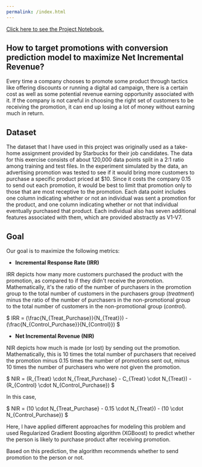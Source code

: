 ```yaml
---
permalink: /index.html
---
```


[Click here to see the Project Notebook.](https://patelatharva.github.io/Starbucks_Exercise/Starbucks.html)

## How to target promotions with conversion prediction model to maximize Net Incremental Revenue?

Every time a company chooses to promote some product through tactics like offering discounts or running a digital ad campaign, there is a certain cost as well as some potential revenue earning opportunity associated with it. If the company is not careful in choosing the right set of customers to be receiving the promotion, it can end up losing a lot of money without earning much in return.

## Dataset

The dataset that I have used in this project was originally used as a take-home assignment provided by Starbucks for their job candidates. The data for this exercise consists of about 120,000 data points split in a 2:1 ratio among training and test files. In the experiment simulated by the data, an advertising promotion was tested to see if it would bring more customers to purchase a specific product priced at $10. Since it costs the company 0.15 to send out each promotion, it would be best to limit that promotion only to those that are most receptive to the promotion. Each data point includes one column indicating whether or not an individual was sent a promotion for the product, and one column indicating whether or not that individual eventually purchased that product. Each individual also has seven additional features associated with them, which are provided abstractly as V1-V7.

## Goal

Our goal is to maximize the following metrics:

* **Incremental Response Rate (IRR)** 

IRR depicts how many more customers purchased the product with the promotion, as compared to if they didn't receive the promotion. Mathematically, it's the ratio of the number of purchasers in the promotion group to the total number of customers in the purchasers group (_treatment_) minus the ratio of the number of purchasers in the non-promotional group to the total number of customers in the non-promotional group (_control_).

$ IRR =  (\frac{N_{Treat\_Purchase}}{N_{Treat}}) - (\frac{N_{Control\_Purchase}}{N_{Control}}) $

* **Net Incremental Revenue (NIR)**

NIR depicts how much is made (or lost) by sending out the promotion. Mathematically, this is 10 times the total number of purchasers that received the promotion minus 0.15 times the number of promotions sent out, minus 10 times the number of purchasers who were not given the promotion.

$ NIR = (R_{Treat} \cdot N_{Treat\_Purchase} - C_{Treat} \cdot N_{Treat}) - (R_{Control} \cdot N_{Control\_Purchase}) $

In this case,

$ NIR = (10 \cdot N_{Treat\_Purchase} - 0.15 \cdot N_{Treat}) - (10 \cdot N_{Control\_Purchase}) $

Here, I have applied different approaches for modeling this problem and used Regularized Gradient Boosting algorithm (XGBoost) to predict whether the person is likely to purchase product after receiving promotion.

Based on this prediction, the algorithm recommends whether to send promotion to the person or not.
